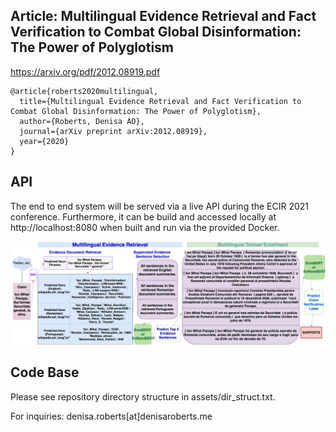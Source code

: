 ## Article: Multilingual Evidence Retrieval and Fact Verification to Combat Global Disinformation: The Power of Polyglotism
https://arxiv.org/pdf/2012.08919.pdf
```
@article{roberts2020multilingual,
  title={Multilingual Evidence Retrieval and Fact Verification to Combat Global Disinformation: The Power of Polyglotism},
  author={Roberts, Denisa AO},
  journal={arXiv preprint arXiv:2012.08919},
  year={2020}
}
```

## API
The end to end system will be served via a live API during the ECIR 2021 conference. Furthermore, it can be build and accessed locally at http://localhost:8080 when built and run via the provided Docker. 

![Multilingual evidence retrieval and fact verification system.](/assets/pacepa_eg.png)





## Code Base
Please see repository directory structure in assets/dir_struct.txt.


For inquiries: denisa.roberts[at]denisaroberts.me


